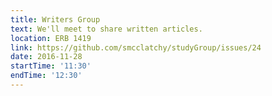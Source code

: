 ```yaml
---
title: Writers Group
text: We'll meet to share written articles.
location: ERB 1419
link: https://github.com/smcclatchy/studyGroup/issues/24
date: 2016-11-28
startTime: '11:30'
endTime: '12:30'
---
```


